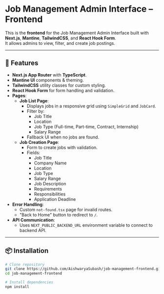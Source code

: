# Job Management Admin Interface – Frontend

This is the **frontend** for the Job Management Admin Interface built with **Next.js**, **Mantine**, **TailwindCSS**, and **React Hook Form**.  
It allows admins to view, filter, and create job postings.

---

## 🚀 Features
- **Next.js App Router** with **TypeScript**.
- **Mantine UI** components & theming.
- **TailwindCSS** utility classes for custom styling.
- **React Hook Form** for form handling and validation.
- **Pages**:
  - **Job List Page**:
    - Displays jobs in a responsive grid using `SimpleGrid` and `JobCard`.
    - Filter by:
      - Job Title
      - Location
      - Job Type (Full-time, Part-time, Contract, Internship)
      - Salary Range
    - Fallback UI when no jobs are found.
  - **Job Creation Page**:
    - Form to create jobs with validation.
    - Fields:
      - Job Title
      - Company Name
      - Location
      - Job Type
      - Salary Range
      - Job Description
      - Requirements
      - Responsibilities
      - Application Deadline
- **Error Handling**:
  - Custom `not-found.tsx` page for invalid routes.
  - "Back to Home" button to redirect to `/`.
- **API Communication**:
  - Uses `NEXT_PUBLIC_BACKEND_URL` environment variable to connect to backend API.

---

## 📦 Installation
```bash
# Clone repository
git clone https://github.com/AishwaryaSubash/job-management-frontend.git
cd job-management-frontend

# Install dependencies
npm install
